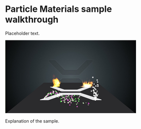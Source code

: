 # Particle Materials sample walkthrough

Placeholder text.

![images/particles-samples-material-1.png](images/particles-samples-material-1.png) 

Explanation of the sample.
